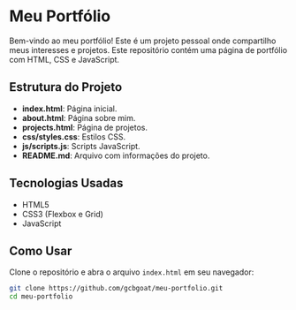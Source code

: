 # Meu Portfólio

Bem-vindo ao meu portfólio! Este é um projeto pessoal onde compartilho meus interesses e projetos. Este repositório contém uma página de portfólio com HTML, CSS e JavaScript.

## Estrutura do Projeto

- **index.html**: Página inicial.
- **about.html**: Página sobre mim.
- **projects.html**: Página de projetos.
- **css/styles.css**: Estilos CSS.
- **js/scripts.js**: Scripts JavaScript.
- **README.md**: Arquivo com informações do projeto.

## Tecnologias Usadas

- HTML5
- CSS3 (Flexbox e Grid)
- JavaScript

## Como Usar

Clone o repositório e abra o arquivo `index.html` em seu navegador:
```bash
git clone https://github.com/gcbgoat/meu-portfolio.git
cd meu-portfolio
